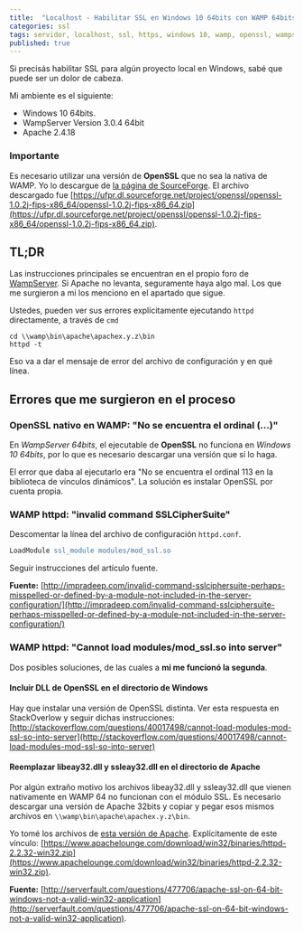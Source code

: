 ```yaml
---
title:  "Localhost - Habilitar SSL en Windows 10 64bits con WAMP 64bits y OpenSSL"
categories: ssl
tags: servidor, localhost, ssl, https, windows 10, wamp, openssl, wampserver, 64bits
published: true
---
```


Si precisás habilitar SSL para algún proyecto local en Windows, sabé que puede
ser un dolor de cabeza.

Mi ambiente es el siguiente:
- Windows 10 64bits.
- WampServer Version 3.0.4 64bit
- Apache 2.4.18

### Importante
Es necesario utilizar una versión de **OpenSSL** que no sea la nativa de WAMP.
Yo lo descargue de [la página de SourceForge](https://sourceforge.net/projects/openssl/). El archivo
descargado fue [https://ufpr.dl.sourceforge.net/project/openssl/openssl-1.0.2j-fips-x86_64/openssl-1.0.2j-fips-x86_64.zip](https://ufpr.dl.sourceforge.net/project/openssl/openssl-1.0.2j-fips-x86_64/openssl-1.0.2j-fips-x86_64.zip).

## TL;DR
Las instrucciones principales se encuentran en el propio foro de [WampServer](http://forum.wampserver.com/read.php?2,137505,137522#msg-137522). Si Apache no levanta, seguramente haya algo mal. Los que me surgieron a mi los
menciono en el apartado que sigue.

Ustedes, pueden ver sus errores explícitamente ejecutando `httpd` directamente,
a través de `cmd`

```ssh
cd \\wamp\bin\apache\apachex.y.z\bin
httpd -t
```

Eso va a dar el mensaje de error del archivo de configuración y en qué línea.

## Errores que me surgieron en el proceso

### OpenSSL nativo en WAMP: "No se encuentra el ordinal (...)"

En *WampServer 64bits*, el ejecutable de **OpenSSL** no funciona
en *Windows 10 64bits*, por lo que es necesario descargar una versión que sí lo haga.

El error que daba al ejecutarlo era "No se encuentra el ordinal 113 en la
biblioteca de vínculos dinámicos". La solución es instalar OpenSSL por cuenta propia.

### WAMP httpd: "invalid command SSLCipherSuite"

Descomentar la línea del archivo de configuración `httpd.conf`.

```apache
LoadModule ssl_module modules/mod_ssl.so
```

Seguir instrucciones del artículo fuente.

**Fuente:** [http://impradeep.com/invalid-command-sslciphersuite-perhaps-misspelled-or-defined-by-a-module-not-included-in-the-server-configuration/](http://impradeep.com/invalid-command-sslciphersuite-perhaps-misspelled-or-defined-by-a-module-not-included-in-the-server-configuration/)

### WAMP httpd: "Cannot load modules/mod_ssl.so into server"

Dos posibles soluciones, de las cuales a **mi me funcionó la segunda**.

#### Incluir DLL de OpenSSL en el directorio de Windows
Hay que instalar una versión de OpenSSL distinta. Ver esta respuesta en StackOverlow y seguir dichas instrucciones: [http://stackoverflow.com/questions/40017498/cannot-load-modules-mod-ssl-so-into-server](http://stackoverflow.com/questions/40017498/cannot-load-modules-mod-ssl-so-into-server)

#### Reemplazar libeay32.dll y ssleay32.dll en el directorio de Apache
Por algún extraño motivo los archivos libeay32.dll y ssleay32.dll que vienen
nativamente en WAMP 64 no funcionan con el módulo SSL. Es necesario descargar
una versión de Apache 32bits y copiar y pegar esos mismos archivos en
`\\wamp\bin\apache\apachex.y.z\bin`.

Yo tomé los archivos de [esta versión de Apache](https://www.apachelounge.com/download/win32/).
Explícitamente de este vínculo: [https://www.apachelounge.com/download/win32/binaries/httpd-2.2.32-win32.zip](https://www.apachelounge.com/download/win32/binaries/httpd-2.2.32-win32.zip).

**Fuente:** [http://serverfault.com/questions/477706/apache-ssl-on-64-bit-windows-not-a-valid-win32-application](http://serverfault.com/questions/477706/apache-ssl-on-64-bit-windows-not-a-valid-win32-application).
